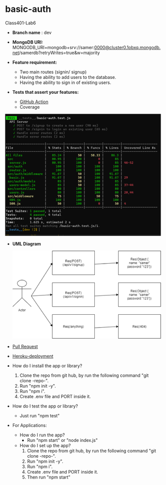 # basic-auth
Class401-Lab6

- **Branch name** : dev
- **MongoDB URI:** 
  MONGODB_URI=mongodb+srv://samer:0000@cluster0.1obxq.mongodb.net/samerdb?retryWrites=true&w=majority
- **Feature requirement:**
    - Two main routes (signin/ signup)
    - Having the ability to add users to the database.
    - Having the ability to sign in of existing users.

  
- **Tests that assert your features:**
    - [GitHub Action](https://github.com/Samer-Alnajjar/basic-auth/actions)
    - Coverage

![Coverage](coverage.png)

- **UML Diagram**

  ![UML-Diagram](UMLDiagram.png)

- [Pull Request](https://github.com/Samer-Alnajjar/api-server/pull/4)

- [Heroku-deployment](https://samer-basic-auth.herokuapp.com/)

- How do I install the app or library?
  1. Clone the repo from git hub, by run the following command "git clone -repo-".
  2. Run "npm init -y".
  3. Run "npm i".
  4. Create .env file and PORT inside it.
- How do I test the app or library?
  - Just run "npm test"


- For Applications:
  - How do I run the app?
    - Run "npm start" or "node index.js"
  - How do I set up the app?
    1. Clone the repo from git hub, by run the following command "git clone -repo-".
    2. Run "npm init -y".
    3. Run "npm i".
    4. Create .env file and PORT inside it.
    5. Then run "npm start"


